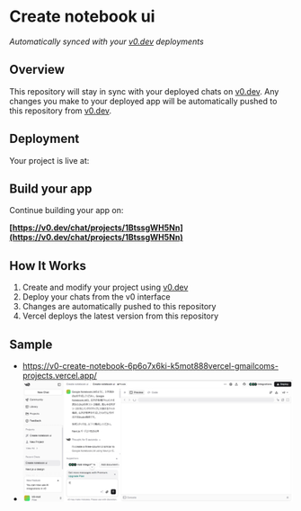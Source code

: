# Create notebook ui

*Automatically synced with your [v0.dev](https://v0.dev) deployments*



## Overview

This repository will stay in sync with your deployed chats on [v0.dev](https://v0.dev).
Any changes you make to your deployed app will be automatically pushed to this repository from [v0.dev](https://v0.dev).

## Deployment

Your project is live at:


## Build your app

Continue building your app on:

**[https://v0.dev/chat/projects/1BtssgWH5Nn](https://v0.dev/chat/projects/1BtssgWH5Nn)**

## How It Works

1. Create and modify your project using [v0.dev](https://v0.dev)
2. Deploy your chats from the v0 interface
3. Changes are automatically pushed to this repository
4. Vercel deploys the latest version from this repository


## Sample

- https://v0-create-notebook-6p6o7x6ki-k5mot888vercel-gmailcoms-projects.vercel.app/
- ![Deployed on Vercel](./process.png)

